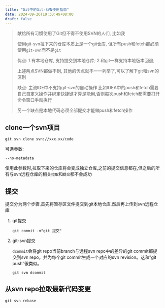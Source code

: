 ```yaml
---
title: "Git中的Git-SVN使用指南"
date: 2024-09-26T19:30:49+08:00
draft: false
---
```


> 献给所有习惯使用了Git但不得不使用SVN的人们, 比如我
> 
> 使用git-svn拉下来的仓库本质上是一个git仓库, 但所有push和fetch都必须使用`git-svn`而不是`git`
> 
> 优点: 1.有本地仓库, 支持提交到本地仓库;  2.和git一样支持本地版本回退;
> 
> 上述两点SVN都做不到, 其他的优点就不一一列举了,可以了解下git和svn的区别
> 
> 缺点: 主流IDE中不支持git-svn的自动操作 比如IDEA中的push和fetch需要自己自定义操作并绑定快捷键才算是能用,否则每次push和fetch都需要打开命令窗口手动执行
> 
> 另一个缺点是本地代码必须全部提交才能做push和fetch操作

## clone一个svn项目

```shell
git svn clone svn://xxx.xx/code
```

可选参数:
```shell
--no-metadata
```

使用此参数时,拉取下来的仓库将会变成独立仓库,之前的提交信息都在,但之后的所有与svn远程仓库的相关`拉取`和`提交`都不会成功

## 提交

提交分为两个步骤,首先将暂存区文件提交到git本地仓库,然后再上传到svn远程仓库

1. git提交

    ```shell
    git commit -m"git 提交"
    ```

2. git-svn提交

   `dcommit`会将git repo当前branch与远程svn repo中的差异的git commit都提交到svn repo，并为每个git commit生成一个对应的svn revision。这和”git push”很类似。

    ```shell
    git svn dcommit
    ```

## 从svn repo拉取最新代码变更

```shell
git svn rebase
```


